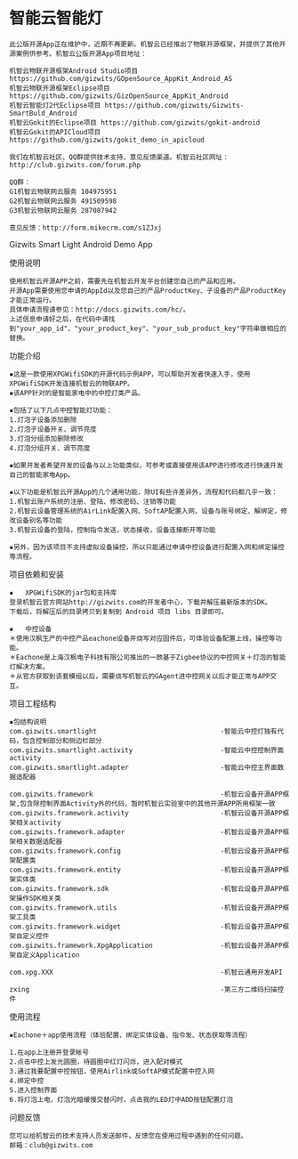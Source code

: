 智能云智能灯
=============

    此公版开源App正在维护中，近期不再更新。机智云已经推出了物联开源框架，并提供了其他开源案例供参考。机智云公版开源App项目地址：
    
    机智云物联开源框架Android Studio项目 https://github.com/gizwits/GOpenSource_AppKit_Android_AS
    机智云物联开源框架Eclipse项目 https://github.com/gizwits/GizOpenSource_AppKit_Android
    机智云智能灯2代Eclipse项目 https://github.com/gizwits/Gizwits-SmartBuld_Android
    机智云Gokit的Eclipse项目 https://github.com/gizwits/gokit-android
    机智云Gokit的APICloud项目 https://github.com/gizwits/gokit_demo_in_apicloud

    我们在机智云社区、QQ群提供技术支持，意见反馈渠道。机智云社区网址：http://club.gizwits.com/forum.php

    QQ群：
    G1机智云物联网云服务 104975951
    G2机智云物联网云服务 491509598
    G3机智云物联网云服务 287087942

    意见反馈：http://form.mikecrm.com/s1ZJxj
    

Gizwits Smart Light Android Demo App

使用说明

    使用机智云开源APP之前，需要先在机智云开发平台创建您自己的产品和应用。
    开源App需要使用您申请的AppId以及您自己的产品ProductKey、子设备的产品ProductKey才能正常运行。
    具体申请流程请参见：http://docs.gizwits.com/hc/。
    上述信息申请好之后，在代码中请找到"your_app_id"、"your_product_key"、"your_sub_product_key"字符串做相应的替换。

功能介绍

    ▪这是一款使用XPGWifiSDK的开源代码示例APP，可以帮助开发者快速入手，使用XPGWifiSDK开发连接机智云的物联APP。
    ▪该APP针对的是智能家电中的中控灯类产品。

    ▪包括了以下几点中控智能灯功能：
    1.灯泡子设备添加删除
    2.灯泡子设备开关、调节亮度
    3.灯泡分组添加删除修改
    4.灯泡分组开关、调节亮度

    ▪如果开发者希望开发的设备与以上功能类似，可参考或直接使用该APP进行修改进行快速开发自己的智能家电App。

    ▪以下功能是机智云开源App的几个通用功能，除UI有些许差异外，流程和代码都几乎一致：
    1.机智云账户系统的注册、登陆、修改密码、注销等功能
    2.机智云设备管理系统的AirLink配置入网、SoftAP配置入网，设备与账号绑定、解绑定，修改设备别名等功能
    3.机智云设备的登陆，控制指令发送，状态接收，设备连接断开等功能

    ▪另外，因为该项目不支持虚拟设备操控，所以只能通过申请中控设备进行配置入网和绑定操控等流程。

项目依赖和安装

    ▪	XPGWifiSDK的jar包和支持库
    登录机智云官方网站http://gizwits.com的开发者中心，下载并解压最新版本的SDK。
    下载后，将解压后的目录拷贝到复制到 Android 项目 libs 目录即可。

    ▪	中控设备
    ＊使用汉枫生产的中控产品eachone设备并烧写对应固件后，可体验设备配置上线，操控等功能。
    ＊Eachone是上海汉枫电子科技有限公司推出的一款基于Zigbee协议的中控网关＋灯泡的智能灯解决方案。
    ＊从官方获取到该套模组以后，需要烧写机智云的GAgent进中控网关以后才能正常与APP交互。

项目工程结构

    ▪包结构说明
    com.gizwits.smartlight                               -智能云中控灯独有代码，包含控制部分和侧边栏部分
    com.gizwits.smartlight.activity                    	 -智能云中控控制界面activity
    com.gizwits.smartlight.adapter					     -智能云中控主界面数据适配器

    com.gizwits.framework                                -机智云设备开源APP框架,包含除控制界面Activity外的代码，暂时机智云实验室中的其他开源APP所用框架一致
    com.gizwits.framework.activity                       -机智云设备开源APP框架相关activity
    com.gizwits.framework.adapter                        -机智云设备开源APP框架相关数据适配器
    com.gizwits.framework.config                         -机智云设备开源APP框架配置类
    com.gizwits.framework.entity                         -机智云设备开源APP框架实体类
    com.gizwits.framework.sdk                            -机智云设备开源APP框架操作SDK相关类
    com.gizwits.framework.utils                          -机智云设备开源APP框架工具类
    com.gizwits.framework.widget                         -机智云设备开源APP框架自定义控件
    com.gizwits.framework.XpgApplication                 -机智云设备开源APP框架自定义Application

    com.xpg.XXX                                          -机智云通用开发API

    zxing                                                -第三方二维码扫描控件

使用流程

    ▪Eachone＋app使用流程（体验配置、绑定实体设备、指令发、状态获取等流程）

    1.在app上注册并登录帐号
    2.点击中控上发光圆圈，待圆圈中红灯闪烁，进入配对模式
    3.通过我要配置中控按钮，使用Airlink或SoftAP模式配置中控入网
    4.绑定中控
    5.进入控制界面
    6.将灯泡上电，灯泡光暗缓慢交替闪时，点击我的LED灯中ADD按钮配置灯泡

问题反馈

    您可以给机智云的技术支持人员发送邮件，反馈您在使用过程中遇到的任何问题。
    邮箱：club@gizwits.com
